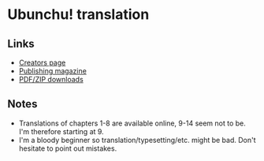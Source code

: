 Ubunchu! translation
====================

Links
--------
* [Creators page](http://www.aerialline.com/comics/ubunchu/)
* [Publishing magazine](http://ubuntu.asciimw.jp/)
* [PDF/ZIP downloads](http://sirtetris.com/?t=ubunchu)

Notes
-----
* Translations of chapters 1-8 are available online, 9-14 seem not to be. I'm therefore starting at 9.
* I'm a bloody beginner so translation/typesetting/etc. might be bad. Don't hesitate to point out mistakes.

